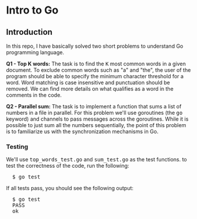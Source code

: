 # Intro to Go

<h2>Introduction</h2>
<p>
  In this repo, I have basically solved two short problems to understand Go programming language.
</p>

<p>
  <b>Q1 - Top K words:</b> The task is to find the <tt>K</tt> most common words in a
  given document. To exclude common words such as "a" and "the", the user of the program
  should be able to specify the minimum character threshold for a word. Word matching is
  case insensitive and punctuation should be removed. We can find more details on what
  qualifies as a word in the comments in the code.
</p>

<p>
  <b>Q2 - Parallel sum:</b> The task is to implement a function that sums a list of
  numbers in a file in parallel. For this problem we'll use goroutines (the
  <tt>go</tt> keyword) and channels to pass messages across the goroutines. While it is
  possible to just sum all the numbers sequentially, the point of this problem is to
  familiarize us with the synchronization mechanisms in Go.
</p>

<h3>Testing</h3>

<p>
  We'll use <tt>top_words_test.go</tt> and <tt>sum_test.go</tt> as the test functions.
  to test the correctness of the code, run the following:
</p>
<pre>
  $ go test
</pre>
<p>
  If all tests pass, you should see the following output:
</p>
<pre>
  $ go test
  PASS
  ok      
</pre>